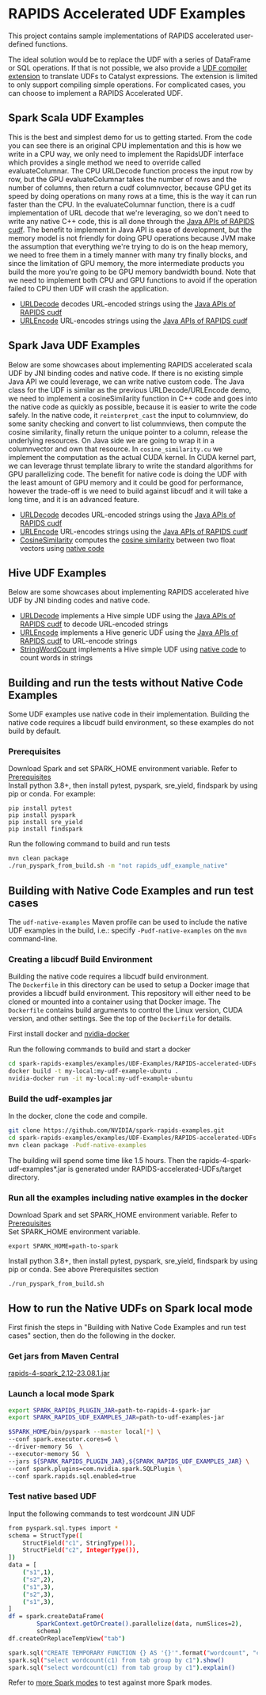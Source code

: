 # RAPIDS Accelerated UDF Examples
This project contains sample implementations of RAPIDS accelerated user-defined functions.

The ideal solution would be to replace the UDF with a series of DataFrame or SQL operations. If that is not possible, we also provide a [UDF compiler extension](https://nvidia.github.io/spark-rapids/docs/additional-functionality/udf-to-catalyst-expressions.html) 
to translate UDFs to Catalyst expressions. The extension is limited to only support compiling simple operations.
For complicated cases, you can choose to implement a RAPIDS Accelerated UDF.

## Spark Scala UDF Examples
This is the best and simplest demo for us to getting started. From the code you can see there is an original CPU implementation 
and this is how we write in a CPU way, we only need to implement the RapidsUDF interface which provides a single method we need to override called
evaluateColumnar. The CPU URLDecode function process the input row by row, but the GPU evaluateColumnar takes the number of rows and the number of 
columns, then return a cudf columnvector, because GPU get its speed by doing operations on many rows at a time, 
this is the way it can run faster than the CPU. In the evaluateColumnar function, there is a cudf implementation of URL decode 
that we're leveraging, so we don't need to write any native C++ code, this is all done through the [Java APIs of RAPIDS cudf](https://docs.rapids.ai/api/cudf-java/stable).
The benefit to implement in Java API is ease of development, but the memory model is not friendly for doing GPU operations
because JVM make the assumption that everything we're trying to do is on the heap memory, we need to free them in a timely manner with many try finally
blocks, and since the limitation of GPU memory, the more intermediate products you build the more you're going to be GPU memory bandwidth bound.
Note that we need to implement both CPU and GPU functions to avoid if the operation failed to CPU then UDF will crash the application.

- [URLDecode](src/main/scala/com/nvidia/spark/rapids/udf/scala/URLDecode.scala)
  decodes URL-encoded strings using the
  [Java APIs of RAPIDS cudf](https://docs.rapids.ai/api/cudf-java/stable)
- [URLEncode](src/main/scala/com/nvidia/spark/rapids/udf/scala/URLEncode.scala)
  URL-encodes strings using the
  [Java APIs of RAPIDS cudf](https://docs.rapids.ai/api/cudf-java/stable)

## Spark Java UDF Examples
Below are some showcases about implementing RAPIDS accelerated scala UDF by JNI binding codes and native code.
If there is no existing simple Java API we could leverage, we can write native custom code.
The Java class for the UDF is similar as the previous URLDecode/URLEncode demo, we need to implement a cosineSimilarity
function in C++ code and goes into the native code as quickly as possible, because it is easier to write the code
safely. In the native code, it `reinterpret_cast` the input to columnview, do some sanity checking and convert to list
columnviews, then compute the cosine similarity, finally return the unique pointer to a column, release the underlying resources.
On Java side we are going to wrap it in a columnvector and own that resource. In `cosine_similarity.cu` we implement
the computation as the actual CUDA kernel. In CUDA kernel part, we can leverage thrust template library to write the 
standard algorithms for GPU parallelizing code.
The benefit for native code is doing the UDF with the least amount of GPU memory and it could be good for performance,
however the trade-off is we need to build against libcudf and it will take a long time, and it is an advanced feature.

- [URLDecode](src/main/java/com/nvidia/spark/rapids/udf/java/URLDecode.java)
  decodes URL-encoded strings using the
  [Java APIs of RAPIDS cudf](https://docs.rapids.ai/api/cudf-java/stable)
- [URLEncode](src/main/java/com/nvidia/spark/rapids/udf/java/URLEncode.java)
  URL-encodes strings using the
  [Java APIs of RAPIDS cudf](https://docs.rapids.ai/api/cudf-java/stable)
- [CosineSimilarity](src/main/java/com/nvidia/spark/rapids/udf/java/CosineSimilarity.java)
  computes the [cosine similarity](https://en.wikipedia.org/wiki/Cosine_similarity)
  between two float vectors using [native code](src/main/cpp/src)

## Hive UDF Examples
Below are some showcases about implementing RAPIDS accelerated hive UDF by JNI binding codes and native code.

- [URLDecode](src/main/java/com/nvidia/spark/rapids/udf/hive/URLDecode.java)
  implements a Hive simple UDF using the
  [Java APIs of RAPIDS cudf](https://docs.rapids.ai/api/cudf-java/stable)
  to decode URL-encoded strings
- [URLEncode](src/main/java/com/nvidia/spark/rapids/udf/hive/URLEncode.java)
  implements a Hive generic UDF using the
  [Java APIs of RAPIDS cudf](https://docs.rapids.ai/api/cudf-java/stable)
  to URL-encode strings
- [StringWordCount](src/main/java/com/nvidia/spark/rapids/udf/hive/StringWordCount.java)
  implements a Hive simple UDF using
  [native code](src/main/cpp/src) to count words in strings

## Building and run the tests without Native Code Examples
Some UDF examples use native code in their implementation.
Building the native code requires a libcudf build environment, so these
examples do not build by default.

### Prerequisites
Download Spark and set SPARK_HOME environment variable.
Refer to [Prerequisites](../../../docs/get-started/xgboost-examples/on-prem-cluster/standalone-python.md#Prerequisites)  
Install python 3.8+, then install pytest, pyspark, sre_yield, findspark by using pip or conda.
For example:
```
pip install pytest
pip install pyspark
pip install sre_yield
pip install findspark
```

Run the following command to build and run tests
```bash
mvn clean package
./run_pyspark_from_build.sh -m "not rapids_udf_example_native"
```

## Building with Native Code Examples and run test cases
The `udf-native-examples` Maven profile
can be used to include the native UDF examples in the build, i.e.: specify
 `-Pudf-native-examples` on the `mvn` command-line.

### Creating a libcudf Build Environment
Building the native code requires a libcudf build environment.  
The `Dockerfile` in this directory can be used to setup a Docker image that
provides a libcudf build environment. This repository will either need to be
cloned or mounted into a container using that Docker image.
The `Dockerfile` contains build arguments to control the Linux version,
CUDA version, and other settings. See the top of the `Dockerfile` for details.

First install docker and [nvidia-docker](https://github.com/NVIDIA/nvidia-docker)

Run the following commands to build and start a docker
```bash
cd spark-rapids-examples/examples/UDF-Examples/RAPIDS-accelerated-UDFs
docker build -t my-local:my-udf-example-ubuntu .
nvidia-docker run -it my-local:my-udf-example-ubuntu
```

### Build the udf-examples jar
In the docker, clone the code and compile.
```bash
git clone https://github.com/NVIDIA/spark-rapids-examples.git
cd spark-rapids-examples/examples/UDF-Examples/RAPIDS-accelerated-UDFs
mvn clean package -Pudf-native-examples
```
The building will spend some time like 1.5 hours.
Then the rapids-4-spark-udf-examples*.jar is generated under RAPIDS-accelerated-UDFs/target directory.

### Run all the examples including native examples in the docker
Download Spark and set SPARK_HOME environment variable.
Refer to [Prerequisites](../../../docs/get-started/xgboost-examples/on-prem-cluster/standalone-python.md#Prerequisites)   
Set SPARK_HOME environment variable. 
```
export SPARK_HOME=path-to-spark
```
Install python 3.8+, then install pytest, pyspark, sre_yield, findspark by using pip or conda.
See above Prerequisites section
```
./run_pyspark_from_build.sh
```

## How to run the Native UDFs on Spark local mode
First finish the steps in "Building with Native Code Examples and run test cases" section, then do the following in the docker.

### Get jars from Maven Central
[rapids-4-spark_2.12-23.08.1.jar](https://repo1.maven.org/maven2/com/nvidia/rapids-4-spark_2.12/23.08.1/rapids-4-spark_2.12-23.08.1.jar)

### Launch a local mode Spark

```bash
export SPARK_RAPIDS_PLUGIN_JAR=path-to-rapids-4-spark-jar
export SPARK_RAPIDS_UDF_EXAMPLES_JAR=path-to-udf-examples-jar

$SPARK_HOME/bin/pyspark --master local[*] \
--conf spark.executor.cores=6 \
--driver-memory 5G  \
--executor-memory 5G  \
--jars ${SPARK_RAPIDS_PLUGIN_JAR},${SPARK_RAPIDS_UDF_EXAMPLES_JAR} \
--conf spark.plugins=com.nvidia.spark.SQLPlugin \
--conf spark.rapids.sql.enabled=true
```

### Test native based UDF

Input the following commands to test wordcount JIN UDF

```bash
from pyspark.sql.types import *
schema = StructType([
    StructField("c1", StringType()),
    StructField("c2", IntegerType()),
])
data = [
    ("s1",1),
    ("s2",2),
    ("s1",3),
    ("s2",3),
    ("s1",3),
]
df = spark.createDataFrame(
        SparkContext.getOrCreate().parallelize(data, numSlices=2),
        schema)
df.createOrReplaceTempView("tab")

spark.sql("CREATE TEMPORARY FUNCTION {} AS '{}'".format("wordcount", "com.nvidia.spark.rapids.udf.hive.StringWordCount"))
spark.sql("select wordcount(c1) from tab group by c1").show()
spark.sql("select wordcount(c1) from tab group by c1").explain()
```

Refer to [more Spark modes](../../../docs/get-started/xgboost-examples/on-prem-cluster) to test against more Spark modes.
